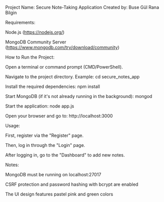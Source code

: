 Project Name: Secure Note-Taking Application
Created by: Buse Gül Rana Bilgin

Requirements:

Node.js (https://nodejs.org/)

MongoDB Community Server (https://www.mongodb.com/try/download/community)

How to Run the Project:

Open a terminal or command prompt (CMD/PowerShell).

Navigate to the project directory.
Example:
cd secure_notes_app

Install the required dependencies:
npm install

Start MongoDB (if it's not already running in the background):
mongod

Start the application:
node app.js

Open your browser and go to:
http://localhost:3000

Usage:

First, register via the "Register" page.

Then, log in through the "Login" page.

After logging in, go to the "Dashboard" to add new notes.

Notes:

MongoDB must be running on localhost:27017

CSRF protection and password hashing with bcrypt are enabled

The UI design features pastel pink and green colors
